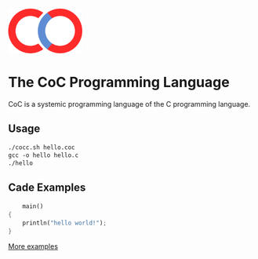 <img src="/images/logo.svg" width="30%" height="30%"></img>

# The CoC Programming Language
CoC is a systemic programming language of the C programming language.

## Usage
```
./cocc.sh hello.coc
gcc -o hello hello.c
./hello
```

## Cade Examples
```rust
    main()
{
    println("hello world!");
}
```
[More examples](https://github.com/0verse/CoC/tree/main/examples)
